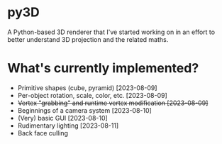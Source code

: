 # py3D
A Python-based 3D renderer that I've started working on in an effort to better understand 3D projection and the related maths.

# What's currently implemented?
- Primitive shapes (cube, pyramid) [2023-08-09]
- Per-object rotation, scale, color, etc. [2023-08-09]
- ~~Vertex "grabbing" and runtime vertex modification [2023-08-09]~~
- Beginnings of a camera system [2023-08-10]
- (Very) basic GUI [2023-08-10]
- Rudimentary lighting [2023-08-11]
- Back face culling
